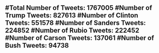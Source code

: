 #Total Number of Tweets: 1767005 
#Number of Trump Tweets: 827613
#Number of Clinton Tweets: 551578
#Number of Sanders Tweets: 224852
#Number of Rubio Tweets: 222452
#Number of Carson Tweets: 137061
#Number of Bush Tweets: 94738
---
